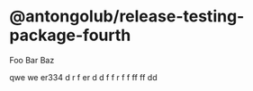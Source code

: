 # @antongolub/release-testing-package-fourth

Foo Bar Baz

qwe we er334 d r f er d d f f r f f ff  ff dd
